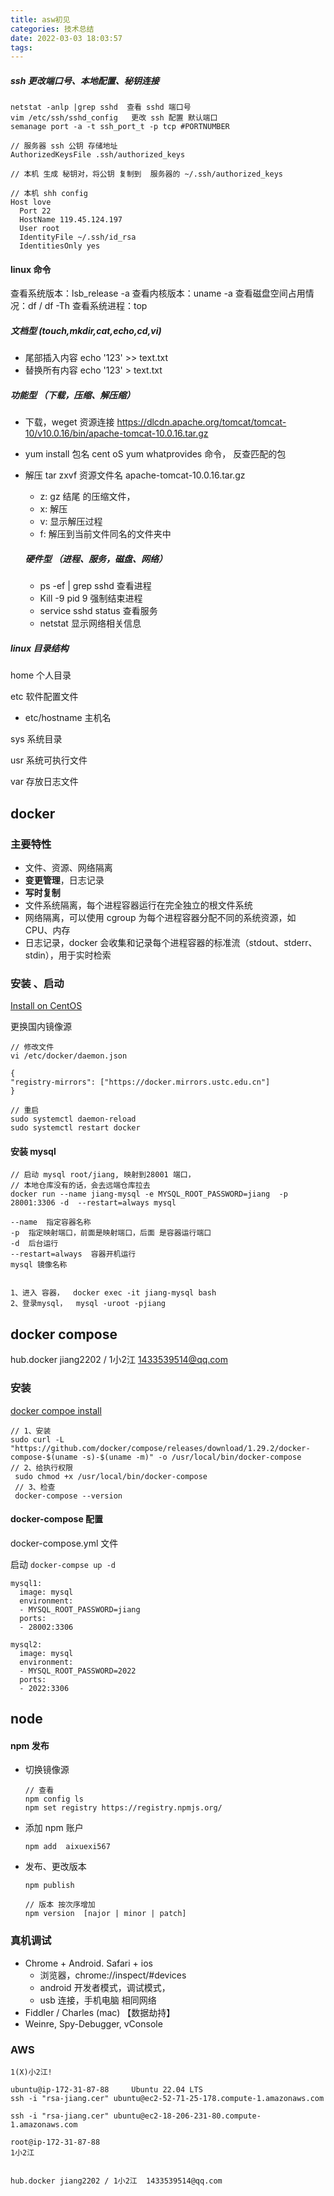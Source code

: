 ```yaml
---
title: asw初见
categories: 技术总结
date: 2022-03-03 18:03:57
tags:
---
```


##### ssh 更改端口号、本地配置、秘钥连接

```
netstat -anlp |grep sshd  查看 sshd 端口号
vim /etc/ssh/sshd_config   更改 ssh 配置 默认端口
semanage port -a -t ssh_port_t -p tcp #PORTNUMBER

// 服务器 ssh 公钥 存储地址
AuthorizedKeysFile .ssh/authorized_keys

// 本机 生成 秘钥对，将公钥 复制到  服务器的 ~/.ssh/authorized_keys

// 本机 shh config
Host love
  Port 22
  HostName 119.45.124.197
  User root
  IdentityFile ~/.ssh/id_rsa
  IdentitiesOnly yes
```

#### linux 命令

查看系统版本：lsb_release -a
查看内核版本：uname -a
查看磁盘空间占用情况：df / df -Th
查看系统进程：top

##### 文档型 (touch,mkdir,cat,echo,cd,vi)

- 尾部插入内容 echo '123' >> text.txt
- 替换所有内容 echo '123' > text.txt

##### 功能型 （下载，压缩、解压缩）

- 下载，weget 资源连接 https://dlcdn.apache.org/tomcat/tomcat-10/v10.0.16/bin/apache-tomcat-10.0.16.tar.gz

- yum install 包名 cent oS yum whatprovides 命令， 反查匹配的包

- 解压 tar zxvf 资源文件名 apache-tomcat-10.0.16.tar.gz

  - z: gz 结尾 的压缩文件，
  - x: 解压
  - v: 显示解压过程
  - f: 解压到当前文件同名的文件夹中

  ##### 硬件型 （进程、服务，磁盘、网络）

  - ps -ef | grep sshd 查看进程
  - Kill -9 pid 9 强制结束进程
  - service sshd status 查看服务
  - netstat 显示网络相关信息

##### linux 目录结构

home 个人目录

etc 软件配置文件

- etc/hostname 主机名

sys 系统目录

usr 系统可执行文件

var 存放日志文件

## docker

### 主要特性

- 文件、资源、网络隔离
- **变更管理**，日志记录
- **写时复制**
- 文件系统隔离，每个进程容器运行在完全独立的根文件系统
- 网络隔离，可以使用 cgroup 为每个进程容器分配不同的系统资源，如 CPU、内存
- 日志记录，docker 会收集和记录每个进程容器的标准流（stdout、stderr、stdin），用于实时检索

### 安装 、启动

[Install on CentOS](https://docs.docker.com/engine/install/centos/)

更换国内镜像源

```
// 修改文件
vi /etc/docker/daemon.json

{
"registry-mirrors": ["https://docker.mirrors.ustc.edu.cn"]
}

// 重启
sudo systemctl daemon-reload
sudo systemctl restart docker
```

#### 安装 mysql

```
// 启动 mysql root/jiang, 映射到28001 端口，
// 本地仓库没有的话，会去远端仓库拉去
docker run --name jiang-mysql -e MYSQL_ROOT_PASSWORD=jiang  -p 28001:3306 -d  --restart=always mysql

--name  指定容器名称
-p  指定映射端口，前面是映射端口，后面 是容器运行端口
-d  后台运行
--restart=always  容器开机运行
mysql 镜像名称


1、进入 容器，  docker exec -it jiang-mysql bash
2、登录mysql，  mysql -uroot -pjiang

```

## docker compose

hub.docker jiang2202 / 1小2江  1433539514@qq.com

### 安装

[docker compoe install](https://docs.docker.com/compose/install/)

```
// 1、安装
sudo curl -L "https://github.com/docker/compose/releases/download/1.29.2/docker-compose-$(uname -s)-$(uname -m)" -o /usr/local/bin/docker-compose
// 2、给执行权限
 sudo chmod +x /usr/local/bin/docker-compose
 // 3、检查
 docker-compose --version
```

#### docker-compose 配置

docker-compose.yml 文件

启动 `docker-compse up -d`

```
mysql1:
  image: mysql
  environment:
  - MYSQL_ROOT_PASSWORD=jiang
  ports:
  - 28002:3306

mysql2:
  image: mysql
  environment:
  - MYSQL_ROOT_PASSWORD=2022
  ports:
  - 2022:3306
```

## node

#### npm 发布

- 切换镜像源

  ```
  // 查看
  npm config ls
  npm set registry https://registry.npmjs.org/
  ```

- 添加 npm 账户

  ```
  npm add  aixuexi567
  ```

- 发布、更改版本

  ```
  npm publish
  
  // 版本 按次序增加
  npm version  [najor | minor | patch]
  ```

### 真机调试

- Chrome + Android. Safari + ios
  - 浏览器，chrome://inspect/#devices
  - android 开发者模式，调试模式，
  - usb 连接，手机电脑 相同网络
- Fiddler / Charles (mac) 【数据劫持】
- Weinre, Spy-Debugger, vConsole


### AWS
```
1(X)小2江!

ubuntu@ip-172-31-87-88     Ubuntu 22.04 LTS
ssh -i "rsa-jiang.cer" ubuntu@ec2-52-71-25-178.compute-1.amazonaws.com

ssh -i "rsa-jiang.cer" ubuntu@ec2-18-206-231-80.compute-1.amazonaws.com

root@ip-172-31-87-88  
1小2江


hub.docker jiang2202 / 1小2江  1433539514@qq.com
```


